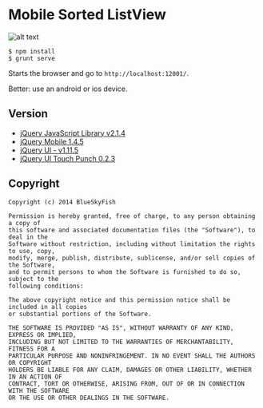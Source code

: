 
# Mobile Sorted ListView

![alt text](https://raw.githubusercontent.com/mulder3/mobile-sorted-listview/master/reorder-listitem.jpg)

	$ npm install
	$ grunt serve

Starts the browser and go to `http://localhost:12001/`.

Better: use an android or ios device.

## Version

* [jQuery JavaScript Library v2.1.4](http://jquery.com)
* [jQuery Mobile 1.4.5](http://jquerymobile.com)
* [jQuery UI - v1.11.5](http://jqueryui.com)
* [jQuery UI Touch Punch 0.2.3](http://touchpunch.furf.com/)

## Copyright

	Copyright (c) 2014 BlueSkyFish

	Permission is hereby granted, free of charge, to any person obtaining a copy of
	this software and associated documentation files (the "Software"), to deal in the
	Software without restriction, including without limitation the rights to use, copy,
	modify, merge, publish, distribute, sublicense, and/or sell copies of the Software,
	and to permit persons to whom the Software is furnished to do so, subject to the
	following conditions:

	The above copyright notice and this permission notice shall be included in all copies
	or substantial portions of the Software.

	THE SOFTWARE IS PROVIDED "AS IS", WITHOUT WARRANTY OF ANY KIND, EXPRESS OR IMPLIED,
	INCLUDING BUT NOT LIMITED TO THE WARRANTIES OF MERCHANTABILITY, FITNESS FOR A
	PARTICULAR PURPOSE AND NONINFRINGEMENT. IN NO EVENT SHALL THE AUTHORS OR COPYRIGHT
	HOLDERS BE LIABLE FOR ANY CLAIM, DAMAGES OR OTHER LIABILITY, WHETHER IN AN ACTION OF
	CONTRACT, TORT OR OTHERWISE, ARISING FROM, OUT OF OR IN CONNECTION WITH THE SOFTWARE
	OR THE USE OR OTHER DEALINGS IN THE SOFTWARE.
